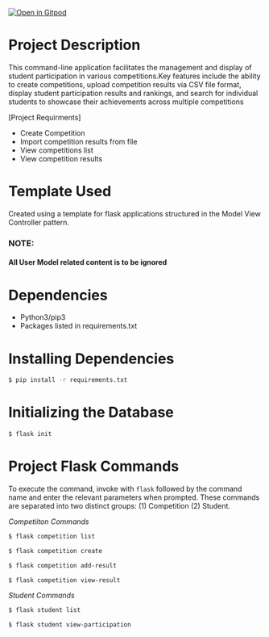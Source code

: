 [![Open in Gitpod](https://gitpod.io/button/open-in-gitpod.svg)](https://gitpod.io/#https://github.com/RynniaRyan/flaskmvc)

# Project Description
This command-line application facilitates the management and display of student participation in various competitions.Key features include the ability to create competitions, upload competition results via CSV file format, display student participation results and rankings, and search for individual students to showcase their achievements across multiple competitions

[Project Requirments]
- Create Competition
- Import competition results from file
- View competitions list
- View competition results

# Template Used
Created using a template for flask applications structured in the Model View Controller pattern.

### NOTE: 
#### All User Model related content is to be ignored

# Dependencies
* Python3/pip3
* Packages listed in requirements.txt

# Installing Dependencies
```bash
$ pip install -r requirements.txt
```

# Initializing the Database
```bash
$ flask init
```

# Project Flask Commands
To execute the command, invoke with `flask` followed by the command name and enter the relevant parameters when prompted. These commands are separated into two distinct groups: (1) Competition (2) Student.

_Competiiton Commands_
```bash
$ flask competition list
```
```bash
$ flask competition create
```
```bash
$ flask competition add-result
```
```bash
$ flask competition view-result
```

_Student Commands_
```bash
$ flask student list
```
```bash
$ flask student view-participation
```